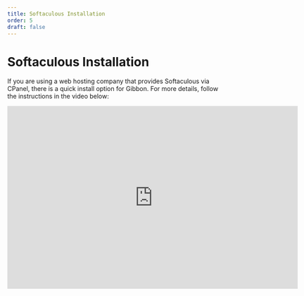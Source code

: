 ```yaml
---
title: Softaculous Installation
order: 5
draft: false
---
```

# Softaculous Installation

If you are using a web hosting company that provides Softaculous via CPanel, there is a quick install option for Gibbon. For more details, follow the instructions in the video below:

<ClientOnly>
<iframe src="https://www.youtube.com/embed/5tfuT1CjAe8?rel=0" allowfullscreen="allowfullscreen" width="660" height="415" frameborder="0"></iframe>
</ClientOnly>

